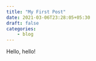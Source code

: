 ```yaml
---
title: "My First Post"
date: 2021-03-06T23:28:05+05:30
draft: false
categories:
    - blog
---
```


Hello, hello!

